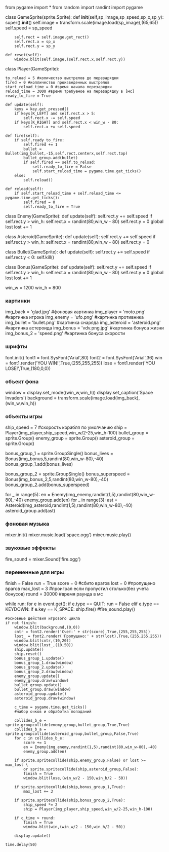 from pygame import *
from random import randint
import pygame

class GameSprite(sprite.Sprite):
    def __init__(self,sp_image,sp_speed,sp_x,sp_y):
        super().__init__()
        self.image = transform.scale(image.load(sp_image),(65,65))
        self.speed = sp_speed

        self.rect = self.image.get_rect()
        self.rect.x = sp_x
        self.rect.y = sp_y
    
    def reset(self):
        window.blit(self.image,(self.rect.x,self.rect.y))

class Player(GameSprite):

    to_reload = 5 #количество выстрелов до перезарядки
    fired = 0 #колличество произведенных выстрелов
    start_reload_time = 0 #время начала перезарядки
    reload_time = 3000 #время требуемое на перезарядку в [мс]
    ready_to_fire = True
    
    def update(self):
        keys = key.get_pressed()
        if keys[K_LEFT] and self.rect.x > 5:
            self.rect.x -= self.speed
        if keys[K_RIGHT] and self.rect.x < win_w - 80:
            self.rect.x += self.speed
    
    def fire(self):
        if self.ready_to_fire:
            self.fired += 1
            bullet = Bullet(img_bullet,-15,self.rect.centerx,self.rect.top)
            bullet_group.add(bullet)
            if self.fired == self.to_reload:
                self.ready_to_fire = False
                self.start_reload_time = pygame.time.get_ticks()
        else:
            self.reload()        

    def reload(self):
        if self.start_reload_time + self.reload_time <= pygame.time.get_ticks():
            self.fired = 0
            self.ready_to_fire = True

class Enemy(GameSprite):
    def update(self):
        self.rect.y += self.speed
        if self.rect.y > win_h:
            self.rect.x = randint(80,win_w - 80)
            self.rect.y = 0
            global lost 
            lost += 1

class Asteroid(GameSprite):
    def update(self):
        self.rect.y += self.speed
        if self.rect.y > win_h:
            self.rect.x = randint(80,win_w - 80)
            self.rect.y = 0

class Bullet(GameSprite):
    def update(self):
        self.rect.y += self.speed
        if self.rect.y < 0:
            self.kill()

class Bonus(GameSprite):
    def update(self):
        self.rect.y += self.speed
        if self.rect.y > win_h:
            self.rect.x = randint(80,win_w - 80)
            self.rect.y = 0
            global lost 
            lost += 1

win_w = 1200
win_h = 800
### картинки
img_back = 'glad.jpg'     #фоновая картинка
img_player = 'moto.png'   #картинка игрока
img_enemy = 'ufo.png'       #картинка противника
img_bullet = 'bullet.png'   #картинка снаряда
img_asteroid = 'asteroid.png' #картинка астероида
img_bonus = 'vdv.png.jpg' #картинка бонуса жизни
img_bonus_2 = 'speed.png' #картинка бонуса скорости
### шрифты
font.init()
font1 = font.SysFont('Arial',80)
font2 = font.SysFont('Arial',36)
win = font1.render('YOU WIN!',True,(255,255,255))
lose = font1.render('YOU LOSE!',True,(180,0,0))
### объект фона
window = display.set_mode((win_w,win_h))
display.set_caption('Space Invaders')
background = transform.scale(image.load(img_back),(win_w,win_h))
### объекты игры
ship_speed = 7 #скорость корабля по умолчанию
ship = Player(img_player,ship_speed,win_w/2-25,win_h-100)
bullet_group = sprite.Group()
enemy_group = sprite.Group()
asteroid_group = sprite.Group()

bonus_group_1 = sprite.GroupSingle()
bonus_lives = Bonus(img_bonus,5,randint(80,win_w-80),-40)
bonus_group_1.add(bonus_lives)

bonus_group_2 = sprite.GroupSingle()
bonus_superspeed = Bonus(img_bonus_2,5,randint(80,win_w-80),-40)
bonus_group_2.add(bonus_superspeed)


for _ in range(5):
    en = Enemy(img_enemy,randint(1,5),randint(80,win_w-80),-40)
    enemy_group.add(en)
for _ in range(3):
    ast = Asteroid(img_asteroid,randint(1,5),randint(80,win_w-80),-40)
    asteroid_group.add(ast)

### фоновая музыка
mixer.init()
mixer.music.load('space.ogg')
mixer.music.play()
### звуковые эффекты
fire_sound = mixer.Sound('fire.ogg')
### переменные для игры
finish = False
run = True
score = 0 #сбито врагов
lost = 0 #пропущено врагов
max_lost = 3 #проиграл если пропустил столько(без учета бонусов)
round = 30000 #время раунда в мс

while run:
    for e in event.get():
        if e.type == QUIT:
            run = False
        elif e.type == KEYDOWN:
            if e.key == K_SPACE:
                ship.fire()
                #fire_sound.play()
            
                
    #основные действия игрового цикла
    if not finish:
        window.blit(background,(0,0))
        cntr = font2.render('Счет:' + str(score),True,(255,255,255))
        lost_ = font2.render('Пропущено:' + str(lost),True,(255,255,255))
        window.blit(cntr,(10,20))
        window.blit(lost_,(10,50))
        ship.update()
        ship.reset()
        bonus_group_1.update()
        bonus_group_1.draw(window)
        bonus_group_2.update()
        bonus_group_2.draw(window)
        enemy_group.update()
        enemy_group.draw(window)
        bullet_group.update()
        bullet_group.draw(window)
        asteroid_group.update()
        asteroid_group.draw(window)

        c_time = pygame.time.get_ticks()
        #набор очков и обработка попаданий

        collides_b_e = sprite.groupcollide(enemy_group,bullet_group,True,True)
        collides_b_a = sprite.groupcollide(asteroid_group,bullet_group,False,True)
        for c in collides_b_e:
            score += 1
            en = Enemy(img_enemy,randint(1,5),randint(80,win_w-80),-40)
            enemy_group.add(en)

        if sprite.spritecollide(ship,enemy_group,False) or lost >= max_lost \
            or sprite.spritecollide(ship,asteroid_group,False):
            finish = True
            window.blit(lose,(win_w/2 - 150,win_h/2 - 50))
        
        if sprite.spritecollide(ship,bonus_group_1,True):
            max_lost += 3
        
        if sprite.spritecollide(ship,bonus_group_2,True):
            ship_speed *= 2
            ship = Player(img_player,ship_speed,win_w/2-25,win_h-100)

        if c_time > round: 
            finish = True
            window.blit(win,(win_w/2 - 150,win_h/2 - 50)) 

        display.update()

    time.delay(50)
